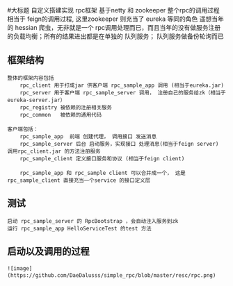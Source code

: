 #大标题
    自定义搭建实现 rpc框架
    基于netty 和 zookeeper
    整个rpc的调用过程 相当于 feign的调用过程, 这里zookeeper 则充当了 eureka 等同的角色
    遥想当年的 hessian 爬虫，无非就是一个 rpc调用处理而已，而且当年的没有做服务注册的负载均衡；所有的结果进出都是在单独的 队列服务； 队列服务做备份轮询而已
   
    
## 框架结构
    整体的框架内容包括 
        rpc_client 用于打成jar 供客户端 rpc_sample_app 调用 (相当于eureka.jar)
        rpc_server 用于客户端 rpc_sample_server 调用， 注册自己的服务给zk（相当于 eureka-server.jar）
        rpc_registry 被依赖的注册相关服务
        rpc_common   被依赖的通用代码
    
    客户端包括：
        rpc_sample_app  前端 创建代理， 调用接口 发送消息
        rpc_sample_server 后台 启动服务，实现接口 处理消息(相当于feign server) 调用rpc_client.jar 的方法注册服务
        rpc_sample_client 定义接口服务和协议 (相当于feign client)
        
        rpc_sample_app 和 rpc_sample client 可以合并成一个， 这是rpc_sample_client 直接充当一个service 的接口定义层
        
## 测试
    启动 rpc_sample_server 的 RpcBootstrap ，会自动注入服务到zk
    运行 rpc_sample_app HelloServiceTest 的test 方法

## 启动以及调用的过程
    ![image](https://github.com/DaeDalusss/simple_rpc/blob/master/resc/rpc.png)
    
        
